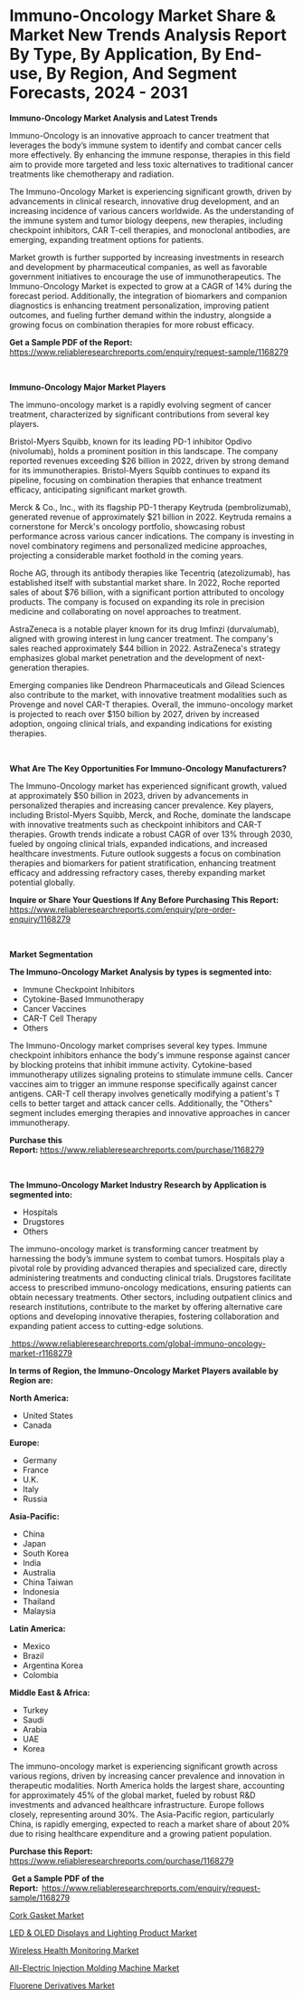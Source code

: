 <p><h1>Immuno-Oncology Market Share & Market New Trends Analysis Report By Type, By Application, By End-use, By Region, And Segment Forecasts, 2024 - 2031</h1></p><p><strong>Immuno-Oncology Market Analysis and Latest Trends</strong></p>
<p><p>Immuno-Oncology is an innovative approach to cancer treatment that leverages the body’s immune system to identify and combat cancer cells more effectively. By enhancing the immune response, therapies in this field aim to provide more targeted and less toxic alternatives to traditional cancer treatments like chemotherapy and radiation.</p><p>The Immuno-Oncology Market is experiencing significant growth, driven by advancements in clinical research, innovative drug development, and an increasing incidence of various cancers worldwide. As the understanding of the immune system and tumor biology deepens, new therapies, including checkpoint inhibitors, CAR T-cell therapies, and monoclonal antibodies, are emerging, expanding treatment options for patients.</p><p>Market growth is further supported by increasing investments in research and development by pharmaceutical companies, as well as favorable government initiatives to encourage the use of immunotherapeutics. The Immuno-Oncology Market is expected to grow at a CAGR of 14% during the forecast period. Additionally, the integration of biomarkers and companion diagnostics is enhancing treatment personalization, improving patient outcomes, and fueling further demand within the industry, alongside a growing focus on combination therapies for more robust efficacy.</p></p>
<p><strong>Get a Sample PDF of the Report:&nbsp;</strong> <a href="https://www.reliableresearchreports.com/enquiry/request-sample/1168279?utm_campaign=11&utm_medium=2&utm_source=Github&utm_content=ia&utm_term=30102024&utm_id=immuno-oncology">https://www.reliableresearchreports.com/enquiry/request-sample/1168279</a></p>
<p>&nbsp;</p>
<p><strong>Immuno-Oncology Major Market Players</strong></p>
<p><p>The immuno-oncology market is a rapidly evolving segment of cancer treatment, characterized by significant contributions from several key players. </p><p>Bristol-Myers Squibb, known for its leading PD-1 inhibitor Opdivo (nivolumab), holds a prominent position in this landscape. The company reported revenues exceeding $26 billion in 2022, driven by strong demand for its immunotherapies. Bristol-Myers Squibb continues to expand its pipeline, focusing on combination therapies that enhance treatment efficacy, anticipating significant market growth.</p><p>Merck & Co., Inc., with its flagship PD-1 therapy Keytruda (pembrolizumab), generated revenue of approximately $21 billion in 2022. Keytruda remains a cornerstone for Merck's oncology portfolio, showcasing robust performance across various cancer indications. The company is investing in novel combinatory regimens and personalized medicine approaches, projecting a considerable market foothold in the coming years.</p><p>Roche AG, through its antibody therapies like Tecentriq (atezolizumab), has established itself with substantial market share. In 2022, Roche reported sales of about $76 billion, with a significant portion attributed to oncology products. The company is focused on expanding its role in precision medicine and collaborating on novel approaches to treatment.</p><p>AstraZeneca is a notable player known for its drug Imfinzi (durvalumab), aligned with growing interest in lung cancer treatment. The company's sales reached approximately $44 billion in 2022. AstraZeneca's strategy emphasizes global market penetration and the development of next-generation therapies.</p><p>Emerging companies like Dendreon Pharmaceuticals and Gilead Sciences also contribute to the market, with innovative treatment modalities such as Provenge and novel CAR-T therapies. Overall, the immuno-oncology market is projected to reach over $150 billion by 2027, driven by increased adoption, ongoing clinical trials, and expanding indications for existing therapies.</p></p>
<p>&nbsp;</p>
<p><strong>What Are The Key Opportunities For Immuno-Oncology Manufacturers?</strong></p>
<p><p>The Immuno-Oncology market has experienced significant growth, valued at approximately $50 billion in 2023, driven by advancements in personalized therapies and increasing cancer prevalence. Key players, including Bristol-Myers Squibb, Merck, and Roche, dominate the landscape with innovative treatments such as checkpoint inhibitors and CAR-T therapies. Growth trends indicate a robust CAGR of over 13% through 2030, fueled by ongoing clinical trials, expanded indications, and increased healthcare investments. Future outlook suggests a focus on combination therapies and biomarkers for patient stratification, enhancing treatment efficacy and addressing refractory cases, thereby expanding market potential globally.</p></p>
<p><strong>Inquire or Share Your Questions If Any Before Purchasing This Report:</strong> <a href="https://www.reliableresearchreports.com/enquiry/pre-order-enquiry/1168279?utm_campaign=11&utm_medium=2&utm_source=Github&utm_content=ia&utm_term=30102024&utm_id=immuno-oncology">https://www.reliableresearchreports.com/enquiry/pre-order-enquiry/1168279</a></p>
<p>&nbsp;</p>
<p><strong>Market Segmentation</strong></p>
<p><strong>The Immuno-Oncology Market Analysis by types is segmented into:</strong></p>
<p><ul><li>Immune Checkpoint Inhibitors</li><li>Cytokine-Based Immunotherapy</li><li>Cancer Vaccines</li><li>CAR-T Cell Therapy</li><li>Others</li></ul></p>
<p><p>The Immuno-Oncology market comprises several key types. Immune checkpoint inhibitors enhance the body's immune response against cancer by blocking proteins that inhibit immune activity. Cytokine-based immunotherapy utilizes signaling proteins to stimulate immune cells. Cancer vaccines aim to trigger an immune response specifically against cancer antigens. CAR-T cell therapy involves genetically modifying a patient's T cells to better target and attack cancer cells. Additionally, the "Others" segment includes emerging therapies and innovative approaches in cancer immunotherapy.</p></p>
<p><strong>Purchase this Report:&nbsp;</strong><a href="https://www.reliableresearchreports.com/purchase/1168279?utm_campaign=11&utm_medium=2&utm_source=Github&utm_content=ia&utm_term=30102024&utm_id=immuno-oncology">https://www.reliableresearchreports.com/purchase/1168279</a></p>
<p>&nbsp;</p>
<p><strong>The Immuno-Oncology Market Industry Research by Application is segmented into:</strong></p>
<p><ul><li>Hospitals</li><li>Drugstores</li><li>Others</li></ul></p>
<p><p>The immuno-oncology market is transforming cancer treatment by harnessing the body’s immune system to combat tumors. Hospitals play a pivotal role by providing advanced therapies and specialized care, directly administering treatments and conducting clinical trials. Drugstores facilitate access to prescribed immuno-oncology medications, ensuring patients can obtain necessary treatments. Other sectors, including outpatient clinics and research institutions, contribute to the market by offering alternative care options and developing innovative therapies, fostering collaboration and expanding patient access to cutting-edge solutions.</p></p>
<p><a href="https://www.reliableresearchreports.com/global-immuno-oncology-market-r1168279?utm_campaign=11&utm_medium=2&utm_source=Github&utm_content=ia&utm_term=30102024&utm_id=immuno-oncology">&nbsp;https://www.reliableresearchreports.com/global-immuno-oncology-market-r1168279</a></p>
<p><strong>In terms of Region, the Immuno-Oncology Market Players available by Region are:</strong></p>
<p>
    <p> <strong> North America: </strong>
        <ul>
            <li>United States</li>
            <li>Canada</li>
        </ul>
        </p> 
    <p> <strong> Europe: </strong>
        <ul>
            <li>Germany</li>
            <li>France</li>
            <li>U.K.</li>
            <li>Italy</li>
            <li>Russia</li>
        </ul>
        </p> 
    <p> <strong> Asia-Pacific: </strong>
        <ul>
            <li>China</li>
            <li>Japan</li>
            <li>South Korea</li>
            <li>India</li>
            <li>Australia</li>
            <li>China Taiwan</li>
            <li>Indonesia</li>
            <li>Thailand</li>
            <li>Malaysia</li>
        </ul>
        </p> 
    <p> <strong> Latin America: </strong>
        <ul>
            <li>Mexico</li>
            <li>Brazil</li>
            <li>Argentina Korea</li>
            <li>Colombia</li>
        </ul>
        </p> 
    <p> <strong> Middle East & Africa: </strong>
        <ul>
            <li>Turkey</li>
            <li>Saudi</li>
            <li>Arabia</li>
            <li>UAE</li>
            <li>Korea</li>
        </ul>
    </p>
    </p>
<p><p>The immuno-oncology market is experiencing significant growth across various regions, driven by increasing cancer prevalence and innovation in therapeutic modalities. North America holds the largest share, accounting for approximately 45% of the global market, fueled by robust R&D investments and advanced healthcare infrastructure. Europe follows closely, representing around 30%. The Asia-Pacific region, particularly China, is rapidly emerging, expected to reach a market share of about 20% due to rising healthcare expenditure and a growing patient population.</p></p>
<p><strong>Purchase this Report: </strong><a href="https://www.reliableresearchreports.com/purchase/1168279?utm_campaign=11&utm_medium=2&utm_source=Github&utm_content=ia&utm_term=30102024&utm_id=immuno-oncology">https://www.reliableresearchreports.com/purchase/1168279</a></p>
<p>&nbsp;<strong>Get a Sample PDF of the Report:&nbsp;&nbsp;</strong><a href="https://www.reliableresearchreports.com/enquiry/request-sample/1168279?utm_campaign=11&utm_medium=2&utm_source=Github&utm_content=ia&utm_term=30102024&utm_id=immuno-oncology">https://www.reliableresearchreports.com/enquiry/request-sample/1168279</a></p>
<p><strong></strong></p>
<p><p><a href="https://medium.com/@lutterrzcasperh9/market-pulse-cork-gasket-market-the-cork-gasket-market-is-poised-for-remarkable-growth-driven-by-72be6dc0e5f3?utm_campaign=11&utm_medium=2&utm_source=Github&utm_content=ia&utm_term=30102024&utm_id=immuno-oncology">Cork Gasket Market</a></p><p><a href="https://github.com/ambertqocronceb/Market-Research-Report-List-1/blob/main/led-oled-displays-and-lighting-product-market.md?utm_campaign=11&utm_medium=2&utm_source=Github&utm_content=ia&utm_term=30102024&utm_id=immuno-oncology">LED & OLED Displays and Lighting Product Market</a></p><p><a href="https://www.linkedin.com/pulse/future-ready-strategic-insights-global-wireless-health-7uphf?utm_campaign=11&utm_medium=2&utm_source=Github&utm_content=ia&utm_term=30102024&utm_id=immuno-oncology">Wireless Health Monitoring Market</a></p><p><a href="https://issuu.com/reportprime-2/docs/all-electric-injection-molding-mach_68976075dd07e6?utm_campaign=11&utm_medium=2&utm_source=Github&utm_content=ia&utm_term=30102024&utm_id=immuno-oncology">All-Electric Injection Molding Machine Market</a></p><p><a href="https://medium.com/@vangoyalg8/the-market-study-covers-the-fluorene-derivatives-market-across-various-segments-3d68d86c9313?utm_campaign=11&utm_medium=2&utm_source=Github&utm_content=ia&utm_term=30102024&utm_id=immuno-oncology">Fluorene Derivatives Market</a></p></p>